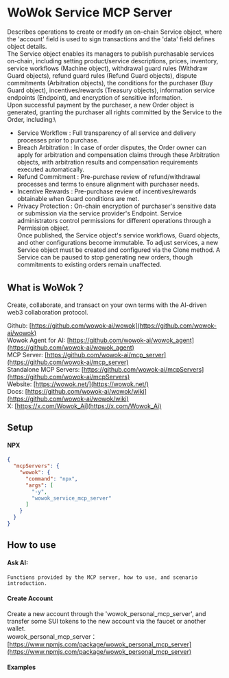 # WoWok Service MCP Server
Describes operations to create or modify an on-chain Service object, where the 'account' field is used to sign transactions and the 'data' field defines object details.      
The Service object enables its managers to publish purchasable services on-chain, including setting product/service descriptions, prices, inventory, service workflows (Machine object), withdrawal guard rules (Withdraw Guard objects), refund guard rules (Refund Guard objects), dispute commitments (Arbitration objects), the conditions for the purchaser (Buy Guard object), incentives/rewards (Treasury objects), information service endpoints (Endpoint), and encryption of sensitive information.     
Upon successful payment by the purchaser, a new Order object is generated, granting the purchaser all rights committed by the Service to the Order, including:\
  - Service Workflow : Full transparency of all service and delivery processes prior to purchase.  
  - Breach Arbitration : In case of order disputes, the Order owner can apply for arbitration and compensation claims through these Arbitration objects, with arbitration results and compensation requirements executed automatically.   
  - Refund Commitment : Pre-purchase review of refund/withdrawal processes and terms to ensure alignment with purchaser needs.    
  - Incentive Rewards : Pre-purchase review of incentives/rewards obtainable when Guard conditions are met.     
  - Privacy Protection : On-chain encryption of purchaser's sensitive data or submission via the service provider's Endpoint.
Service administrators control permissions for different operations through a Permission object.     
Once published, the Service object's service workflows, Guard objects, and other configurations become immutable. To adjust services, a new Service object must be created and configured via the Clone method. A Service can be paused to stop generating new orders, though commitments to existing orders remain unaffected.

## What is WoWok？
Create, collaborate, and transact on your own terms with the AI-driven web3 collaboration protocol.

Github: [https://github.com/wowok-ai/wowok](https://github.com/wowok-ai/wowok)   
Wowok Agent for AI: [https://github.com/wowok-ai/wowok_agent](https://github.com/wowok-ai/wowok_agent)   
MCP Server: [https://github.com/wowok-ai/mcp_server](https://github.com/wowok-ai/mcp_server)   
Standalone MCP Servers: [https://github.com/wowok-ai/mcpServers](https://github.com/wowok-ai/mcpServers)   
Website: [https://wowok.net/](https://wowok.net/)   
Docs: [https://github.com/wowok-ai/wowok/wiki](https://github.com/wowok-ai/wowok/wiki)   
X: [https://x.com/Wowok_Ai](https://x.com/Wowok_Ai)


## Setup   
#### NPX   
```json
{
  "mcpServers": {
    "wowok": {
      "command": "npx",
      "args": [
        "-y",
        "wowok_service_mcp_server"
      ]
    }
  }
}
```

## How to use     
#### Ask AI:    
```
Functions provided by the MCP server, how to use, and scenario introduction.
```

#### Create Account    
Create a new account through the 'wowok_personal_mcp_server', and transfer some SUI tokens to the new account via the faucet or another wallet.         
wowok_personal_mcp_server：[https://www.npmjs.com/package/wowok_personal_mcp_server](https://www.npmjs.com/package/wowok_personal_mcp_server)     
 
#### Examples    

